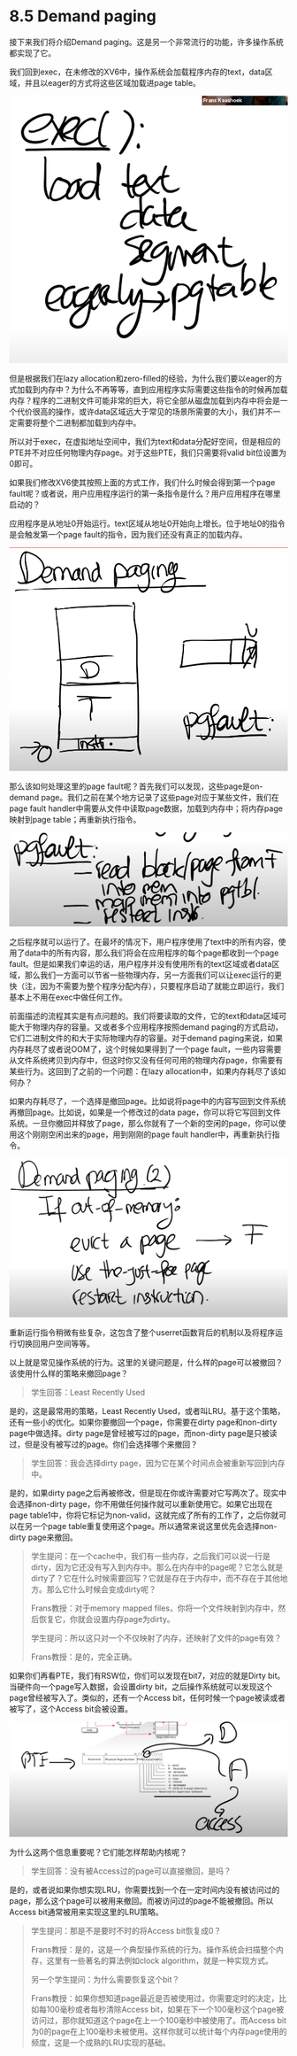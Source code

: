 # 8.5 Demand paging

接下来我们将介绍Demand paging。这是另一个非常流行的功能，许多操作系统都实现了它。

我们回到exec，在未修改的XV6中，操作系统会加载程序内存的text，data区域，并且以eager的方式将这些区域加载进page table。

![](../.gitbook/assets/image%20%28270%29.png)

但是根据我们在lazy allocation和zero-filled的经验，为什么我们要以eager的方式加载到内存中？为什么不再等等，直到应用程序实际需要这些指令的时候再加载内存？程序的二进制文件可能非常的巨大，将它全部从磁盘加载到内存中将会是一个代价很高的操作，或许data区域远大于常见的场景所需要的大小，我们并不一定需要将整个二进制都加载到内存中。

所以对于exec，在虚拟地址空间中，我们为text和data分配好空间，但是相应的PTE并不对应任何物理内存page。对于这些PTE，我们只需要将valid bit位设置为0即可。

如果我们修改XV6使其按照上面的方式工作，我们什么时候会得到第一个page fault呢？或者说，用户应用程序运行的第一条指令是什么？用户应用程序在哪里启动的？

应用程序是从地址0开始运行。text区域从地址0开始向上增长。位于地址0的指令是会触发第一个page fault的指令，因为我们还没有真正的加载内存。

![](../.gitbook/assets/image%20%28297%29.png)

那么该如何处理这里的page fault呢？首先我们可以发现，这些page是on-demand page。我们之前在某个地方记录了这些page对应于某些文件，我们在page fault handler中需要从文件中读取page数据，加载到内存中；将内存page映射到page table；再重新执行指令。

![](../.gitbook/assets/image%20%28281%29.png)

之后程序就可以运行了。在最坏的情况下，用户程序使用了text中的所有内容，使用了data中的所有内容，那么我们将会在应用程序的每个page都收到一个page fault。但是如果我们幸运的话，用户程序并没有使用所有的text区域或者data区域，那么我们一方面可以节省一些物理内存，另一方面我们可以让exec运行的更快（注，因为不需要为整个程序分配内存），只要程序启动了就能立即运行，我们基本上不用在exec中做任何工作。

前面描述的流程其实是有点问题的。我们将要读取的文件，它的text和data区域可能大于物理内存的容量。又或者多个应用程序按照demand paging的方式启动，它们二进制文件的和大于实际物理内存的容量。对于demand paging来说，如果内存耗尽了或者说OOM了，这个时候如果得到了一个page fault，一些内容需要从文件系统拷贝到内存中，但这时你又没有任何可用的物理内存page，你需要有某些行为。这回到了之前的一个问题：在lazy allocation中，如果内存耗尽了该如何办？

如果内存耗尽了，一个选择是撤回page。比如说将page中的内容写回到文件系统再撤回page。比如说，如果是一个修改过的data page，你可以将它写回到文件系统。一旦你撤回并释放了page，那么你就有了一个新的空闲的page，你可以使用这个刚刚空闲出来的page，用到刚刚的page fault handler中，再重新执行指令。

![](../.gitbook/assets/image%20%28286%29.png)

重新运行指令稍微有些复杂，这包含了整个userret函数背后的机制以及将程序运行切换回用户空间等等。

以上就是常见操作系统的行为。这里的关键问题是，什么样的page可以被撤回？该使用什么样的策略来撤回page？

> 学生回答：Least Recently Used

是的，这是最常用的策略，Least Recently Used，或者叫LRU。基于这个策略，还有一些小的优化。如果你要撤回一个page，你需要在dirty page和non-dirty page中做选择。dirty page是曾经被写过的page，而non-dirty page是只被读过，但是没有被写过的page。你们会选择哪个来撤回？

> 学生回答：我会选择dirty page，因为它在某个时间点会被重新写回到内存中。

是的，如果dirty page之后再被修改，但是现在你或许需要对它写两次了。现实中会选择non-dirty page，你不用做任何操作就可以重新使用它。如果它出现在page table1中，你将它标记为non-valid，这就完成了所有的工作了，之后你就可以在另一个page table重复使用这个page。所以通常来说这里优先会选择non-dirty page来撤回。

> 学生提问：在一个cache中，我们有一些内存，之后我们可以说一行是dirty，因为它还没有写入到内存中。那么在内存中的page呢？它怎么就是dirty了？它在什么时候需要回写？它就是存在于内存中，而不存在于其他地方。那么它什么时候会变成dirty呢？
>
> Frans教授：对于memory mapped files，你将一个文件映射到内存中，然后恢复它，你就会设置内存page为dirty。
>
> 学生提问：所以这只对一个不仅映射了内存，还映射了文件的page有效？
>
> Frans教授：是的，完全正确。

如果你们再看PTE，我们有RSW位，你们可以发现在bit7，对应的就是Dirty bit。当硬件向一个page写入数据，会设置dirty bit，之后操作系统就可以发现这个page曾经被写入了。类似的，还有一个Access bit，任何时候一个page被读或者被写了，这个Access bit会被设置。

![](../.gitbook/assets/image%20%28260%29.png)

为什么这两个信息重要呢？它们能怎样帮助内核呢？

> 学生回答：没有被Access过的page可以直接撤回，是吗？

是的，或者说如果你想实现LRU，你需要找到一个在一定时间内没有被访问过的page，那么这个page可以被用来撤回。而被访问过的page不能被撤回。所以Access bit通常被用来实现这里的LRU策略。

> 学生提问：那是不是要时不时的将Access bit恢复成0？
>
> Frans教授：是的，这是一个典型操作系统的行为。操作系统会扫描整个内存，这里有一些著名的算法例如clock algorithm，就是一种实现方式。
>
> 另一个学生提问：为什么需要恢复这个bit？
>
> Frans教授：如果你想知道page最近是否被使用过，你需要定时的决定，比如每100毫秒或者每秒清除Access  bit，如果在下一个100毫秒这个page被访问过，那你就知道这个page在上一个100毫秒中被使用了。而Access bit为0的page在上100毫秒未被使用。这样你就可以统计每个内存page使用的频度，这是一个成熟的LRU实现的基础。





